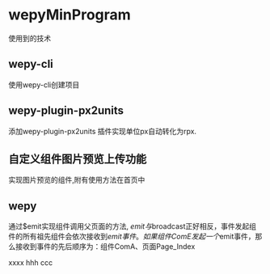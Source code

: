 # wepyMinProgram
使用到的技术
## wepy-cli
使用wepy-cli创建项目
## wepy-plugin-px2units
添加wepy-plugin-px2units 插件实现单位px自动转化为rpx.
## 自定义组件图片预览上传功能
实现图片预览的组件,附有使用方法在首页中
## wepy
通过$emit实现组件调用父页面的方法, $emit与$broadcast正好相反，事件发起组件的所有祖先组件会依次接收到$emit事件。如果组件ComE发起一个$emit事件，那么接收到事件的先后顺序为：组件ComA、页面Page_Index

xxxx
hhh
ccc
